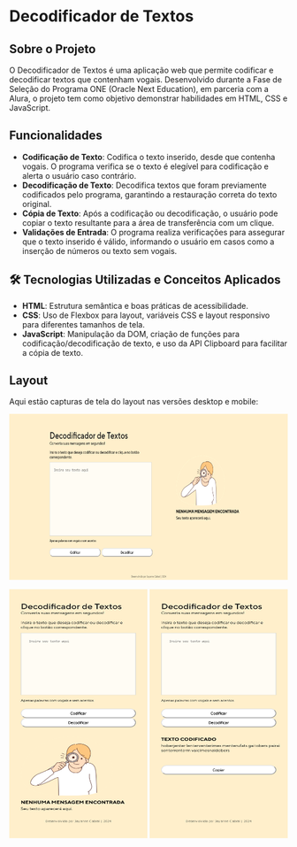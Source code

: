 # Decodificador de Textos

## Sobre o Projeto

O Decodificador de Textos é uma aplicação web que permite codificar e decodificar textos que contenham vogais. Desenvolvido durante a Fase de Seleção do Programa ONE (Oracle Next Education), em parceria com a Alura, o projeto tem como objetivo demonstrar habilidades em HTML, CSS e JavaScript.

## Funcionalidades

 - **Codificação de Texto**: Codifica o texto inserido, desde que contenha vogais. O programa verifica se o texto é elegível para codificação e alerta o usuário caso contrário.
- **Decodificação de Texto**: Decodifica textos que foram previamente codificados pelo programa, garantindo a restauração correta do texto original.
- **Cópia de Texto**: Após a codificação ou decodificação, o usuário pode copiar o texto resultante para a área de transferência com um clique.
- **Validações de Entrada**: O programa realiza verificações para assegurar que o texto inserido é válido, informando o usuário em casos como a inserção de números ou texto sem vogais.

## 🛠 Tecnologias Utilizadas e Conceitos Aplicados

- **HTML**: Estrutura semântica e boas práticas de acessibilidade.
- **CSS**: Uso de Flexbox para layout, variáveis CSS e layout responsivo para diferentes tamanhos de tela.
- **JavaScript**: Manipulação da DOM, criação de funções para codificação/decodificação de texto, e uso da API Clipboard para facilitar a cópia de texto.

## Layout
Aqui estão capturas de tela do layout nas versões desktop e mobile:

<img src="https://github.com/jay4nne/decodificador-texto/blob/main/assets/decodificador-desktop.png?raw=true" width="600" height="300">

<img src="https://github.com/jay4nne/decodificador-texto/blob/main/assets/decodificador-mobile.png?raw=true" width="250" height="450"> <img src="https://github.com/jay4nne/decodificador-texto/blob/main/assets/decodificador-mobile2.png?raw=true" width="250" height="450">
